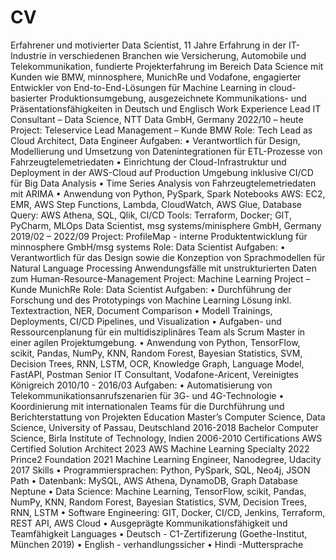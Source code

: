 # CV
Erfahrener und motivierter Data Scientist, 11 Jahre Erfahrung in der IT-Industrie in verschiedenen Branchen wie Versicherung, Automobile und Telekommunikation, fundierte Projekterfahrung im Bereich Data Science mit Kunden wie BMW, minnosphere, MunichRe und Vodafone, engagierter Entwickler von End-to-End-Lösungen für Machine Learning in cloud-basierter Produktionsumgebung, ausgezeichnete Kommunikations- und Präsentationsfähigkeiten in Deutsch und Englisch
Work Experience
Lead IT Consultant – Data Science, NTT Data GmbH, Germany 2022/10 – heute Project: Teleservice Lead Management – Kunde BMW Role: Tech Lead as Cloud Architect, Data Engineer
Aufgaben:
•
Verantwortlich für Design, Modellierung und Umsetzung von Datenintegrationen für ETL-Prozesse von Fahrzeugtelemetriedaten
•
Einrichtung der Cloud-Infrastruktur und Deployment in der AWS-Cloud auf Production Umgebung inklusive CI/CD für Big Data Analysis
•
Time Series Analysis von Fahrzeugtelemetriedaten mit ARIMA
•
Anwendung von Python, PySpark, Spark Notebooks AWS: EC2, EMR, AWS Step Functions, Lambda, CloudWatch, AWS Glue, Database Query: AWS Athena, SQL, Qlik, CI/CD Tools: Terraform, Docker; GIT, PyCharm, MLOps
Data Scientist, msg systems/minisphere GmbH, Germany 2019/02 – 2022/09 Project: ProfileMap - interne Produktentwicklung für minnosphere GmbH/msg systems Role: Data Scientist
Aufgaben:
•
Verantwortlich für das Design sowie die Konzeption von Sprachmodellen für Natural Language Processing Anwendungsfälle mit unstrukturierten Daten zum Human-Resource-Management
Project: Machine Learning Project – Kunde MunichRe Role: Data Scientist
Aufgaben:
•
Durchführung der Forschung und des Prototypings von Machine Learning Lösung inkl. Textextraction, NER, Document Comparison
•
Modell Trainings, Deployments, CI/CD Pipelines, und Visualization
•
Aufgaben- und Ressourcenplanung für ein multidisziplinäres Team als Scrum Master in einer agilen Projektumgebung.
•
Anwendung von Python, TensorFlow, scikit, Pandas, NumPy, KNN, Random Forest, Bayesian Statistics, SVM, Decision Trees, RNN, LSTM, OCR, Knowledge Graph, Language Model, FastAPI, Postman
Senior IT Consultant, Vodafone-Aricent, Vereinigtes Königreich 2010/10 - 2016/03
Aufgaben:
•
Automatisierung von Telekommunikationsanrufszenarien für 3G- und 4G-Technologie
•
Koordinierung mit internationalen Teams für die Durchführung und Berichterstattung von Projekten
Education
Master’s Computer Science, Data Science, University of Passau, Deutschland 2016-2018
Bachelor Computer Science, Birla Institute of Technology, Indien 2006-2010
Certifications
AWS Certified Solution Architect 2023
AWS Machine Learning Specialty 2022
Prince2 Foundation 2021
Machine Learning Engineer, Nanodegree, Udacity 2017
Skills
•
Programmiersprachen: Python, PySpark, SQL, Neo4j, JSON Path
•
Datenbank: MySQL, AWS Athena, DynamoDB, Graph Database Neptune
•
Data Science: Machine Learning, TensorFlow, scikit, Pandas, NumPy, KNN, Random Forest, Bayesian Statistics, SVM, Decision Trees, RNN, LSTM
•
Software Engineering: GIT, Docker, CI/CD, Jenkins, Terraform, REST API, AWS Cloud
•
Ausgeprägte Kommunikationsfähigkeit und Teamfähigkeit
Languages
•
Deutsch - C1-Zertifizerung (Goethe-Institut, München 2019)
•
English - verhandlungssicher
•
Hindi -Muttersprache

